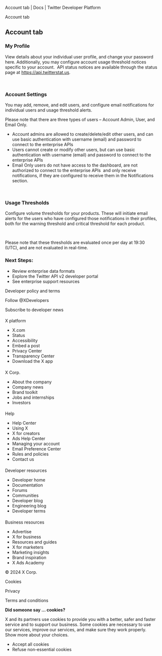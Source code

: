 



Account tab | Docs | Twitter Developer Platform 





































































































Account tab



Account tab
-----------


### My Profile


View details about your individual user profile, and change your password here. Additionally, you may configure account usage threshold notices specific to your account.  API status notices are available through the status page at https://api.twitterstat.us.


 
### Account Settings


You may add, remove, and edit users, and configure email notifications for individual users and usage threshold alerts.

















Please note that there are three types of users – Account Admin, User, and Email Only.  


* Account admins are allowed to create/delete/edit other users, and can use basic authentication with username (email) and password to connect to the enterprise APIs
* Users cannot create or modify other users, but can use basic authentication with username (email) and password to connect to the enterprise APIs
* Email Only users do not have access to the dashboard, are not authorized to connect to the enterprise APIs  and only receive notifications, if they are configured to receive them in the Notifications section.


 
### Usage Thresholds


Configure volume thresholds for your products. These will initiate email alerts for the users who have configured those notifications in their profiles, both for the warning threshold and critical threshold for each product.


 















Please note that these thresholds are evaluated once per day at 19:30 (UTC), and are not evaluated in real-time.






  

  




### Next Steps:


* Review enterprise data formats
* Explore the Twitter API v2 developer portal
* See enterprise support resources



















Developer policy and terms


Follow @XDevelopers


Subscribe to developer news












#### 
 X platform


* X.com
* Status
* Accessibility
* Embed a post
* Privacy Center
* Transparency Center
* Download the X app




#### 
 X Corp.


* About the company
* Company news
* Brand toolkit
* Jobs and internships
* Investors




#### 
 Help


* Help Center
* Using X
* X for creators
* Ads Help Center
* Managing your account
* Email Preference Center
* Rules and policies
* Contact us




#### 
 Developer resources


* Developer home
* Documentation
* Forums
* Communities
* Developer blog
* Engineering blog
* Developer terms




#### 
 Business resources


* Advertise
* X for business
* Resources and guides
* X for marketers
* Marketing insights
* Brand inspiration
* X Ads Academy









 © 2024 X Corp.
 


Cookies


Privacy


Terms and conditions






















**Did someone say … cookies?**  
  


 X and its partners use cookies to provide you with a better, safer and
 faster service and to support our business. Some cookies are necessary to use
 our services, improve our services, and make sure they work properly.
 Show more about your choices.


 




* Accept all cookies
* Refuse non-essential cookies















